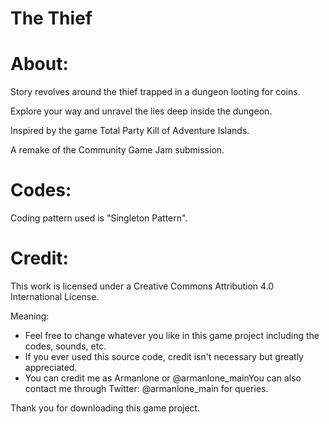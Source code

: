 # The Thief

# About:
 Story revolves around the thief trapped in a dungeon looting for coins.

Explore your way and unravel the lies deep inside the dungeon.

Inspired by the game Total Party Kill of Adventure Islands.

A remake of the Community Game Jam submission.
    
# Codes:
 Coding pattern used is "Singleton Pattern".

# Credit:

This work is licensed under a Creative Commons Attribution 4.0 International License.

Meaning:

- Feel free to change whatever you like in this game project including the codes, sounds, etc.
- If you ever used this source code, credit isn't necessary but greatly appreciated.
- You can credit me as Armanlone or @armanlone_mainYou can also contact me through Twitter: @armanlone_main for queries.

Thank you for downloading this game project.
